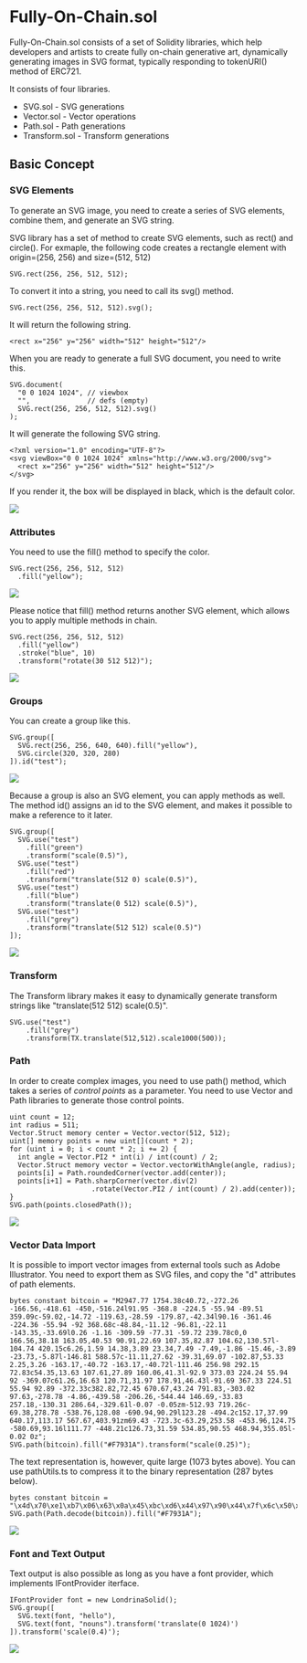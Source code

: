 # Fully-On-Chain.sol

Fully-On-Chain.sol consists of a set of Solidity libraries, which help developers and artists 
to create fully on-chain generative art, dynamically generating images in SVG format,
typically responding to tokenURI() method of ERC721.

It consists of four libraries.

- SVG.sol - SVG generations
- Vector.sol - Vector operations
- Path.sol - Path generations
- Transform.sol - Transform generations

## Basic Concept

### SVG Elements

To generate an SVG image, you need to create a series of SVG elements,
combine them, and generate an SVG string.

SVG library has a set of method to create SVG elements, such as rect() and circle(). For exmaple, the following code creates a rectangle element with origin=(256, 256) and size=(512, 512) 
```
SVG.rect(256, 256, 512, 512);
```
To convert it into a string, you need to call its svg() method.
```
SVG.rect(256, 256, 512, 512).svg();
```
It will return the following string.
```
<rect x="256" y="256" width="512" height="512"/>
```
When you are ready to generate a full SVG document, you need to write this.
```
SVG.document(
  "0 0 1024 1024", // viewbox
  "",              // defs (empty)
  SVG.rect(256, 256, 512, 512).svg()
);
```
It will generate the following SVG string.
```
<?xml version="1.0" encoding="UTF-8"?>
<svg viewBox="0 0 1024 1024" xmlns="http://www.w3.org/2000/svg">
  <rect x="256" y="256" width="512" height="512"/>
</svg>
```
If you render it, the box will be displayed in black, which is the default color.

![](https://i.imgur.com/mwDv189.png)

### Attributes

You need to use the fill() method to specify the color.
```
SVG.rect(256, 256, 512, 512)
  .fill("yellow");
```

![](https://i.imgur.com/Y2Z0ZJF.png)

Please notice that fill() method returns another SVG element, which allows you to apply multiple methods in chain.

```
SVG.rect(256, 256, 512, 512)
  .fill("yellow")
  .stroke("blue", 10)
  .transform("rotate(30 512 512)");
```

![](https://i.imgur.com/MLEUGD5.png)

### Groups

You can create a group like this.
```
SVG.group([
  SVG.rect(256, 256, 640, 640).fill("yellow"),
  SVG.circle(320, 320, 280)
]).id("test");
```

![](https://i.imgur.com/TVfvcJY.png)

Because a group is also an SVG element, you can apply methods as well. The method id() assigns an id to the SVG element, and makes it possible to make a reference to it later.

```
SVG.group([
  SVG.use("test")
    .fill("green")                      
    .transform("scale(0.5)"),
  SVG.use("test")
    .fill("red")                      
    .transform("translate(512 0) scale(0.5)"),
  SVG.use("test")
    .fill("blue")                      
    .transform("translate(0 512) scale(0.5)"),
  SVG.use("test")
    .fill("grey")                      
    .transform("translate(512 512) scale(0.5)")
]);
```
![](https://i.imgur.com/vf6GWhw.png)

### Transform

The Transform library makes it easy to dynamically generate transform strings like "translate(512 512) scale(0.5)".

```
SVG.use("test")
    .fill("grey")                      
    .transform(TX.translate(512,512).scale1000(500));
```

### Path

In order to create complex images, you need to use path() method, which takes a series of *control points* as a parameter. You need to use Vector and Path libraries to generate those control points.

```
uint count = 12;
int radius = 511;
Vector.Struct memory center = Vector.vector(512, 512);
uint[] memory points = new uint[](count * 2);    
for (uint i = 0; i < count * 2; i += 2) {
  int angle = Vector.PI2 * int(i) / int(count) / 2;
  Vector.Struct memory vector = Vector.vectorWithAngle(angle, radius);
  points[i] = Path.roundedCorner(vector.add(center));
  points[i+1] = Path.sharpCorner(vector.div(2)
                    .rotate(Vector.PI2 / int(count) / 2).add(center));
}
SVG.path(points.closedPath());
```
![](https://i.imgur.com/oGtTv8R.png)

### Vector Data Import

It is possible to import vector images from external tools such as Adobe Illustrator. You need to export them as SVG files, and copy the "d" attributes of path elements.

```
bytes constant bitcoin = "M2947.77 1754.38c40.72,-272.26 -166.56,-418.61 -450,-516.24l91.95 -368.8 -224.5 -55.94 -89.51 359.09c-59.02,-14.72 -119.63,-28.59 -179.87,-42.34l90.16 -361.46 -224.36 -55.94 -92 368.68c-48.84,-11.12 -96.81,-22.11 -143.35,-33.69l0.26 -1.16 -309.59 -77.31 -59.72 239.78c0,0 166.56,38.18 163.05,40.53 90.91,22.69 107.35,82.87 104.62,130.57l-104.74 420.15c6.26,1.59 14.38,3.89 23.34,7.49 -7.49,-1.86 -15.46,-3.89 -23.73,-5.87l-146.81 588.57c-11.11,27.62 -39.31,69.07 -102.87,53.33 2.25,3.26 -163.17,-40.72 -163.17,-40.72l-111.46 256.98 292.15 72.83c54.35,13.63 107.61,27.89 160.06,41.3l-92.9 373.03 224.24 55.94 92 -369.07c61.26,16.63 120.71,31.97 178.91,46.43l-91.69 367.33 224.51 55.94 92.89 -372.33c382.82,72.45 670.67,43.24 791.83,-303.02 97.63,-278.78 -4.86,-439.58 -206.26,-544.44 146.69,-33.83 257.18,-130.31 286.64,-329.61l-0.07 -0.05zm-512.93 719.26c-69.38,278.78 -538.76,128.08 -690.94,90.29l123.28 -494.2c152.17,37.99 640.17,113.17 567.67,403.91zm69.43 -723.3c-63.29,253.58 -453.96,124.75 -580.69,93.16l111.77 -448.21c126.73,31.59 534.85,90.55 468.94,355.05l-0.02 0z";
SVG.path(bitcoin).fill("#F7931A").transform("scale(0.25)");

```
The text representation is, however, quite large (1073 bytes above). You can use pathUtils.ts to compress it to the binary representation (287 bytes below).
```
bytes constant bitcoin = "\x4d\x70\xe1\xb7\x06\x63\x0a\x45\xbc\xd6\x44\x97\x90\x44\x7f\x6c\x50\x17\xa4\x44\xc8\xf2\x44\xea\x5a\x05\x63\xf1\x44\xfc\xe2\x44\xf9\xd3\x44\xf5\x6c\x50\x17\xa6\x44\xc8\xf2\x44\xe9\x5c\x05\x63\xf4\x44\xfd\xe8\x44\xfa\xdc\x44\xf8\x6c\x50\x00\x00\x45\xb3\xed\x44\xf1\x3c\x05\x63\x00\x55\x00\x2a\x55\x0a\x29\x55\x0a\x17\x55\x06\x1b\x55\x15\x1a\x55\x21\x6c\x40\xe6\x69\x05\x63\x02\x55\x00\x04\x55\x01\x06\x55\x02\xfe\x54\x00\xfc\x44\xff\xfa\x44\xff\x6c\x40\xdb\x93\x05\x63\xfd\x54\x07\xf6\x54\x11\xe6\x54\x0d\x01\x55\x01\xd7\x44\xf6\xd7\x44\xf6\x6c\x40\xe4\x40\x55\x49\x12\x05\x63\x0e\x55\x03\x1b\x55\x07\x28\x55\x0a\x6c\x40\xe9\x5d\x55\x38\x0e\x55\x17\xa4\x04\x63\x0f\x55\x04\x1e\x55\x08\x2d\x55\x0c\x6c\x40\xe9\x5c\x55\x38\x0e\x55\x17\xa3\x04\x63\x60\x55\x12\xa8\x55\x0b\xc6\x45\xb4\x18\x45\xba\xff\x44\x92\xcc\x44\x78\x25\x45\xf8\x40\x45\xdf\x48\x45\xae\x6c\x50\x00\x00\x05\x7a\x6d\x40\x80\xb4\x05\x63\xef\x54\x46\x79\x54\x20\x53\x54\x17\x6c\x50\x1f\x84\x04\x63\x26\x55\x09\xa0\x55\x1c\x8e\x55\x65\x7a\x00\x6d\x11\x45\x4b\x63\x40\xf0\x3f\x45\x8f\x1f\x45\x6f\x17\x05\x6c\x1c\x45\x90\x63\x50\x20\x08\x55\x86\x17\x55\x75\x59\x05\x6c\x00\x55\x00\x7a\x00";
SVG.path(Path.decode(bitcoin)).fill("#F7931A");
```
![](https://i.imgur.com/LvsJPMM.png)

### Font and Text Output

Text output is also possible as long as you have a font provider, which implements IFontProvider iterface. 

```
IFontProvider font = new LondrinaSolid();
SVG.group([
  SVG.text(font, "hello"),
  SVG.text(font, "nouns").transform('translate(0 1024)')
]).transform('scale(0.4)');
```
![](https://i.imgur.com/XNwvVfI.png)

